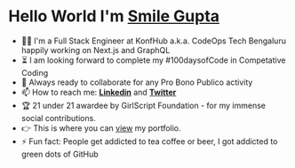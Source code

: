 # Hello World  I'm [Smile Gupta](https://fayz.in/stories/s/1569/0/?ckt_id=ZGL1ZGVk&title=Help_for_beginners_smile_gupta)
 
 <!--  <img src="https://media.giphy.com/media/137EaR4vAOCn1S/giphy.gif" alt="Coder GIF" width="500" height="400"> -->



- :woman_office_worker: I'm a Full Stack Engineer at KonfHub a.k.a. CodeOps Tech Bengaluru happily working on Next.js and GraphQL 
- :hourglass_flowing_sand: I am looking forward to complete my #100daysofCode in Competative Coding 
- :microscope: Always ready to collaborate for any Pro Bono Publico activity
- :mailbox: How to reach me: [**Linkedin**](https://www.linkedin.com/in/smilegupta/) and [**Twitter**](https://twitter.com/smileguptaaa) 
- :trophy: 21 under 21 awardee by GirlScript Foundation - for my immense social contributions.
- :point_right: This is where you can [view](https://smilegupta.github.io/smilegupta/) my portfolio. 
- :zap: Fun fact: People get addicted to tea coffee or beer, I got addicted to green dots of GitHub




